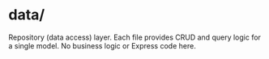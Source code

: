 # data/

Repository (data access) layer. Each file provides CRUD and query logic for a single model. No business logic or Express code here.
